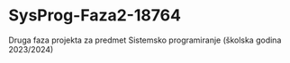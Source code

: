 # SysProg-Faza2-18764
Druga faza projekta za predmet Sistemsko programiranje (školska godina 2023/2024)
